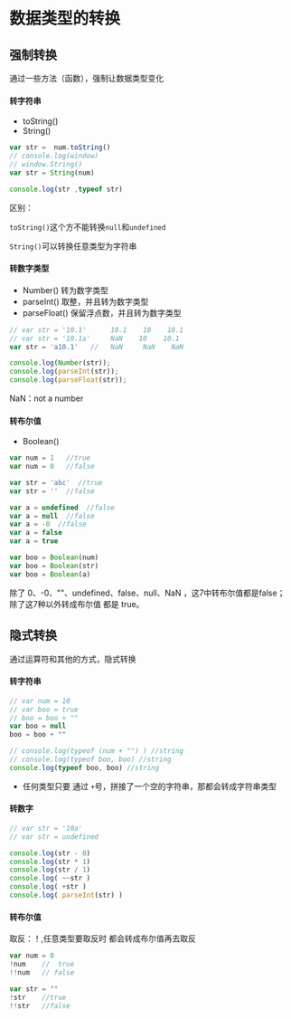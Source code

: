 # 数据类型的转换

## 强制转换

通过一些方法（函数），强制让数据类型变化

#### 转字符串

- toString()
- String()

```js
var str =  num.toString()
// console.log(window)
// window.String()
var str = String(num)

console.log(str ,typeof str)
```

区别：

`toString()`这个方不能转换`null`和`undefined`

`String()`可以转换任意类型为字符串

#### 转数字类型

- Number() 转为数字类型
- parseInt()  取整，并且转为数字类型
- parseFloat()  保留浮点数，并且转为数字类型

```js
// var str = '10.1'      10.1    10    10.1
// var str = '10.1a'     NaN    10    10.1
var str = 'a10.1'	//   NaN     NaN    NaN

console.log(Number(str)); 
console.log(parseInt(str));
console.log(parseFloat(str));
```

NaN：not a number

#### 转布尔值

- Boolean()

```js
var num = 1   //true
var num = 0   //false

var str = 'abc'  //true
var str = ''  //false

var a = undefined  //false
var a = null  //false
var a = -0  //false
var a = false
var a = true

var boo = Boolean(num)
var boo = Boolean(str)
var boo = Boolean(a)
```

除了 0、-0、""、undefined、false、null、NaN ，这7中转布尔值都是false； 除了这7种以外转成布尔值 都是 true。

## 隐式转换

通过运算符和其他的方式，隐式转换

#### 转字符串

```js
// var num = 10
// var boo = true
// boo = boo + ""
var boo = null
boo = boo + ""

// console.log(typeof (num + "") ) //string
// console.log(typeof boo, boo) //string
console.log(typeof boo, boo) //string
```

- 任何类型只要 通过 `+`号，拼接了一个空的字符串，那都会转成字符串类型

#### 转数字

```js
// var str = '10a'
// var str = undefined

console.log(str - 0)
console.log(str * 1)
console.log(str / 1)
console.log( ~~str )
console.log( +str )
console.log( parseInt(str) )
```

#### 转布尔值

取反：！,任意类型要取反时   都会转成布尔值再去取反

```js
var num = 0 
!num 	//  true
!!num   // false

var str = ""
!str  	//true
!!str 	//false
```

